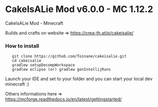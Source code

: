 # CakeIsALie Mod v6.0.0 - MC 1.12.2
CakeIsALie Mod - Minecraft

Builds and crafts on website => https://crea-th.at/p/cakeisalie/

### How to install
```
   git clone https://github.com/Toinane/cakeisalie.git
   cd cakeisalie
   gradlew setupDecompWorkspace
   gradlew eclipse (or) gradlew genIntellijRuns
```

Launch your IDE and set to your folder and you can start your local dev minecraft :)

Others informations here => https://mcforge.readthedocs.io/en/latest/gettingstarted/
